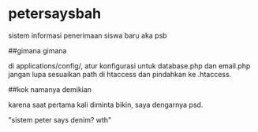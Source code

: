petersaysbah
============

sistem informasi penerimaan siswa baru aka psb

##gimana gimana

di applications/config/, atur konfigurasi untuk database.php dan email.php
jangan lupa sesuaikan path di htaccess dan pindahkan ke .htaccess.

##kok namanya demikian

karena saat pertama kali diminta bikin, saya dengarnya psd.

"sistem peter says denim? wth"
